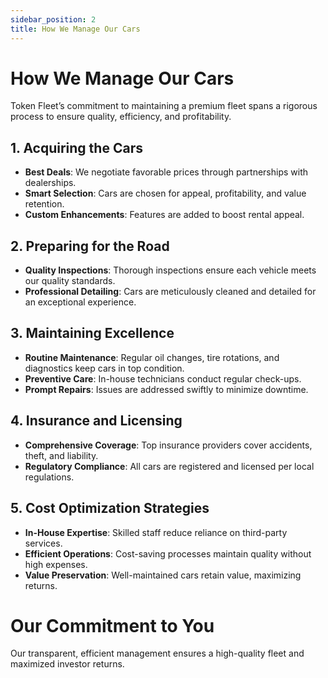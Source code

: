 ```yaml
---
sidebar_position: 2
title: How We Manage Our Cars
---
```


# How We Manage Our Cars

Token Fleet’s commitment to maintaining a premium fleet spans a rigorous process to ensure quality, efficiency, and profitability.

## 1. Acquiring the Cars

- **Best Deals**: We negotiate favorable prices through partnerships with dealerships.
- **Smart Selection**: Cars are chosen for appeal, profitability, and value retention.
- **Custom Enhancements**: Features are added to boost rental appeal.

## 2. Preparing for the Road

- **Quality Inspections**: Thorough inspections ensure each vehicle meets our quality standards.
- **Professional Detailing**: Cars are meticulously cleaned and detailed for an exceptional experience.

## 3. Maintaining Excellence

- **Routine Maintenance**: Regular oil changes, tire rotations, and diagnostics keep cars in top condition.
- **Preventive Care**: In-house technicians conduct regular check-ups.
- **Prompt Repairs**: Issues are addressed swiftly to minimize downtime.

## 4. Insurance and Licensing

- **Comprehensive Coverage**: Top insurance providers cover accidents, theft, and liability.
- **Regulatory Compliance**: All cars are registered and licensed per local regulations.

## 5. Cost Optimization Strategies

- **In-House Expertise**: Skilled staff reduce reliance on third-party services.
- **Efficient Operations**: Cost-saving processes maintain quality without high expenses.
- **Value Preservation**: Well-maintained cars retain value, maximizing returns.

# Our Commitment to You

Our transparent, efficient management ensures a high-quality fleet and maximized investor returns.